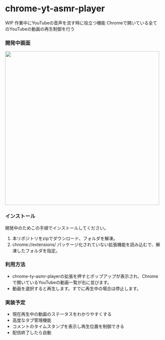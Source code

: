 # chrome-yt-asmr-player

WIP
作業中にYouTubeの音声を流す時に役立つ機能
Chromeで開いている全てのYouTubeの動画の再生制御を行う

### 開発中画面

<img src="https://user-images.githubusercontent.com/3260407/219857040-0910a581-3991-4cc6-8b68-12cdf162eef6.png" width="500px">

### インストール
開発中のためこの手順でインストールしてください。
1. 本リポジトリをzipでダウンロード、フォルダを解凍。
2. chrome://extensions/ パッケージ化されていない拡張機能を読み込むで、解凍したフォルダを指定。

### 利用方法
- chrome-ty-asmr-playerの拡張を押すとポップアップが表示され、Chromeで開いているYouTubeの動画一覧が右に並びます。
- 動画を選択すると再生します。すでに再生中の場合は停止します。

### 実装予定
- 現在再生中の動画のステータスをわかりやすくする
- 高度なタブ管理機能
- コメントのタイムスタンプを表示し再生位置を制御できる
- 配信終了したら自動
